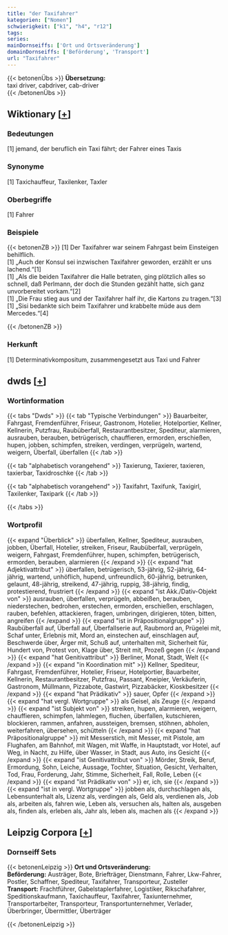```yaml
---
title: "der Taxifahrer"
kategorien: ["Nomen"]
schwierigkeit: ["k1", "h4", "r12"]
tags:
series:
mainDornseiffs: ['Ort und Ortsveränderung']
domainDornseiffs: ['Beförderung', 'Transport']
url: "Taxifahrer"
---
```


{{< betonenÜbs >}}
**Übersetzung:**  
taxi driver, cabdriver, cab-driver  
{{< /betonenÜbs >}}

## Wiktionary [[+](https://de.wiktionary.org/wiki/Taxifahrer)]

### Bedeutungen
[1] jemand, der beruflich ein Taxi fährt; der Fahrer eines Taxis  

### Synonyme
[1] Taxichauffeur, Taxilenker, Taxler  

### Oberbegriffe
[1] Fahrer  

### Beispiele
{{< betonenZB >}}
[1] Der Taxifahrer war seinem Fahrgast beim Einsteigen behilflich.  
[1] „Auch der Konsul sei inzwischen Taxifahrer geworden, erzählt er uns lachend.“[1]  
[1] „Als die beiden Taxifahrer die Halle betraten, ging plötzlich alles so schnell, daß Perlmann, der doch die Stunden gezählt hatte, sich ganz unvorbereitet vorkam.“[2]  
[1] „Die Frau stieg aus und der Taxifahrer half ihr, die Kartons zu tragen.“[3]  
[1] „Sisi bedankte sich beim Taxifahrer und krabbelte müde aus dem Mercedes.“[4]  

{{< /betonenZB >}}
### Herkunft
[1] Determinativkompositum, zusammengesetzt aus Taxi und Fahrer  



## dwds [[+](https://www.dwds.de/wb/Taxifahrer)]

### Wortinformation
{{< tabs "Dwds" >}}
{{< tab "Typische Verbindungen" >}}
Bauarbeiter, Fahrgast, Fremdenführer, Friseur, Gastronom, Hotelier, Hotelportier, Kellner, Kellnerin, Putzfrau, Raubüberfall, Restaurantbesitzer, Spediteur, alarmieren, ausrauben, berauben, betrügerisch, chauffieren, ermorden, erschießen, hupen, jobben, schimpfen, streiken, verdingen, verprügeln, wartend, weigern, Überfall, überfallen
{{< /tab >}}

{{< tab "alphabetisch vorangehend" >}}
Taxierung, Taxierer, taxieren, taxierbar, Taxidroschke
{{< /tab >}}

{{< tab "alphabetisch vorangehend" >}}
Taxifahrt, Taxifunk, Taxigirl, Taxilenker, Taxipark
{{< /tab >}}

{{< /tabs >}}

### Wortprofil
{{< expand "Überblick" >}} überfallen, Kellner, Spediteur, ausrauben, jobben, Überfall, Hotelier, streiken, Friseur, Raubüberfall, verprügeln, weigern, Fahrgast, Fremdenführer, hupen, schimpfen, betrügerisch, ermorden, berauben, alarmieren {{< /expand >}}
{{< expand "hat Adjektivattribut" >}} überfallen, betrügerisch, 53-jährig, 52-jährig, 64-jährig, wartend, unhöflich, hupend, unfreundlich, 60-jährig, betrunken, gelaunt, 48-jährig, streikend, 47-jährig, ruppig, 38-jährig, findig, protestierend, frustriert {{< /expand >}}
{{< expand "ist Akk./Dativ-Objekt von" >}} ausrauben, überfallen, verprügeln, abbeißen, berauben, niederstechen, bedrohen, erstechen, ermorden, erschießen, erschlagen, rauben, befehlen, attackieren, fragen, umbringen, dirigieren, töten, bitten, angreifen {{< /expand >}}
{{< expand "ist in Präpositionalgruppe" >}} Raubüberfall auf, Überfall auf, Überfallserie auf, Raubmord an, Prügelei mit, Schaf unter, Erlebnis mit, Mord an, einstechen auf, einschlagen auf, Beschwerde über, Ärger mit, Schuß auf, unterhalten mit, Sicherheit für, Hundert von, Protest von, Klage über, Streit mit, Prozeß gegen {{< /expand >}}
{{< expand "hat Genitivattribut" >}} Berliner, Monat, Stadt, Welt {{< /expand >}}
{{< expand "in Koordination mit" >}} Kellner, Spediteur, Fahrgast, Fremdenführer, Hotelier, Friseur, Hotelportier, Bauarbeiter, Kellnerin, Restaurantbesitzer, Putzfrau, Passant, Kneipier, Verkäuferin, Gastronom, Müllmann, Pizzabote, Gastwirt, Pizzabäcker, Kioskbesitzer {{< /expand >}}
{{< expand "hat Prädikativ" >}} sauer, Opfer {{< /expand >}}
{{< expand "hat vergl. Wortgruppe" >}} als Geisel, als Zeuge {{< /expand >}}
{{< expand "ist Subjekt von" >}} streiken, hupen, alarmieren, weigern, chauffieren, schimpfen, lahmlegen, fluchen, überfallen, kutschieren, blockieren, rammen, anfahren, aussteigen, bremsen, stöhnen, abholen, weiterfahren, übersehen, schütteln {{< /expand >}}
{{< expand "hat Präpositionalgruppe" >}} mit Messerstich, mit Messer, mit Pistole, am Flughafen, am Bahnhof, mit Wagen, mit Waffe, in Hauptstadt, vor Hotel, auf Weg, in Nacht, zu Hilfe, über Wasser, in Stadt, aus Auto, ins Gesicht {{< /expand >}}
{{< expand "ist Genitivattribut von" >}} Mörder, Streik, Beruf, Ermordung, Sohn, Leiche, Aussage, Tochter, Situation, Gesicht, Verhalten, Tod, Frau, Forderung, Jahr, Stimme, Sicherheit, Fall, Rolle, Leben {{< /expand >}}
{{< expand "ist Prädikativ von" >}} er, ich, sie {{< /expand >}}
{{< expand "ist in vergl. Wortgruppe" >}} jobben als, durchschlagen als, Lebensunterhalt als, Lizenz als, verdingen als, Geld als, verdienen als, Job als, arbeiten als, fahren wie, Leben als, versuchen als, halten als, ausgeben als, finden als, erleben als, Jahr als, leben als, machen als {{< /expand >}}

## Leipzig Corpora [[+](https://corpora.uni-leipzig.de/en/res?word=Taxifahrer&corpusId=deu_newscrawl-public_2018)]

### Dornseiff Sets
{{< betonenLeipzig >}}
**Ort und Ortsveränderung:**  
**Beförderung:** Austräger, Bote, Briefträger, Dienstmann, Fahrer, Lkw-Fahrer, Postler, Schaffner, Spediteur, Taxifahrer, Transporteur, Zusteller  
**Transport:** Frachtführer, Gabelstaplerfahrer, Logistiker, Rikschafahrer, Speditionskaufmann, Taxichauffeur, Taxifahrer, Taxiunternehmer, Transportarbeiter, Transporteur, Transportunternehmer, Verlader, Überbringer, Übermittler, Überträger  

{{< /betonenLeipzig >}}
